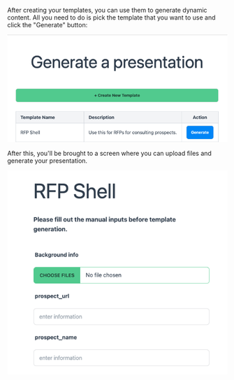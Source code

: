 After creating your templates, you can use them to generate dynamic content. All you need to do is pick the template that you want to use and click the "Generate" button:

![Alt text](assets/generate_presentation.png)

After this, you'll be brought to a screen where you can upload files and generate your presentation.

![Alt text](assets/rfp_shell.png)